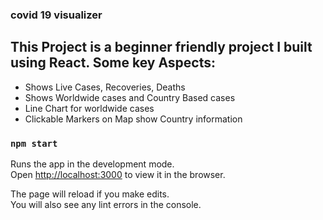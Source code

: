 
### covid 19 visualizer
## This Project is a beginner friendly project I built using React. Some key Aspects:

- Shows Live Cases, Recoveries, Deaths 
- Shows Worldwide cases and Country Based cases
- Line Chart for worldwide cases
- Clickable Markers on Map show Country information

### `npm start`

Runs the app in the development mode.\
Open [http://localhost:3000](http://localhost:3000) to view it in the browser.

The page will reload if you make edits.\
You will also see any lint errors in the console.





